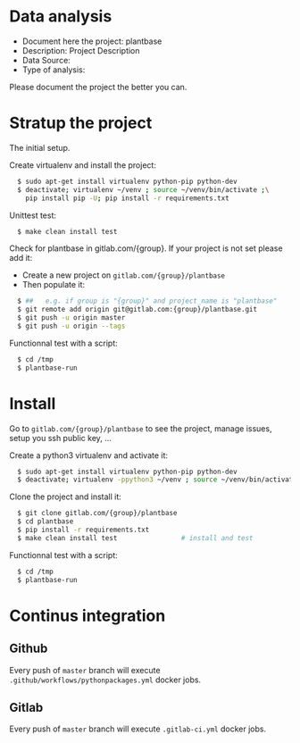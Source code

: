 # Data analysis
- Document here the project: plantbase
- Description: Project Description
- Data Source:
- Type of analysis:

Please document the project the better you can.

# Stratup the project

The initial setup.

Create virtualenv and install the project:
```bash
  $ sudo apt-get install virtualenv python-pip python-dev
  $ deactivate; virtualenv ~/venv ; source ~/venv/bin/activate ;\
    pip install pip -U; pip install -r requirements.txt
```

Unittest test:
```bash
  $ make clean install test
```

Check for plantbase in gitlab.com/{group}.
If your project is not set please add it:

- Create a new project on `gitlab.com/{group}/plantbase`
- Then populate it:

```bash
  $ ##   e.g. if group is "{group}" and project_name is "plantbase"
  $ git remote add origin git@gitlab.com:{group}/plantbase.git
  $ git push -u origin master
  $ git push -u origin --tags
```

Functionnal test with a script:
```bash
  $ cd /tmp
  $ plantbase-run
```
# Install
Go to `gitlab.com/{group}/plantbase` to see the project, manage issues,
setup you ssh public key, ...

Create a python3 virtualenv and activate it:
```bash
  $ sudo apt-get install virtualenv python-pip python-dev
  $ deactivate; virtualenv -ppython3 ~/venv ; source ~/venv/bin/activate
```

Clone the project and install it:
```bash
  $ git clone gitlab.com/{group}/plantbase
  $ cd plantbase
  $ pip install -r requirements.txt
  $ make clean install test                # install and test
```
Functionnal test with a script:
```bash
  $ cd /tmp
  $ plantbase-run
``` 

# Continus integration
## Github 
Every push of `master` branch will execute `.github/workflows/pythonpackages.yml` docker jobs.
## Gitlab
Every push of `master` branch will execute `.gitlab-ci.yml` docker jobs.
